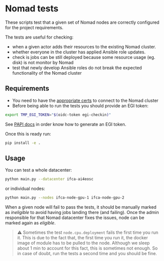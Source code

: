 # Nomad tests

These scripts test that a given set of Nomad nodes are correctly configured
for the project requirements.

The tests are useful for checking:
* when a given actor adds their resources to the existing Nomad cluster.
* whether everyone in the cluster has applied Ansible role updates.
* check is jobs can be still deployed because some resource usage (eg. disk)
  is not monitor by Nomad
* test that newly develop Ansible roles do not break the expected functionality of the
  Nomad cluster

## Requirements

* You need to have the [appropriate certs](https://github.com/ai4os/ai4-papi#installation) to connect to the Nomad cluster
* Before being able to run the tests you should provide an EGI token:
```bash
export TMP_EGI_TOKEN="$(oidc-token egi-checkin)"
```
See [PAPI docs](https://github.com/ai4os/ai4-papi#generating-a-valid-refresh-token) in
order know how to generate an EGI token.


Once this is ready run:
```bash
pip install -e .
```

## Usage

You can test a whole datacenter:
```bash
python main.py --datacenter ifca-ai4eosc
```
or individual nodes:
```bash
python main.py --nodes ifca-node-gpu-1 ifca-node-gpu-2
```
<!-- todo: replace with entrypoint command -->

When a given node will fail to pass the tests, it should be manually marked as
_ineligible_ to avoid having jobs landing there (and failing).
Once the admin responsible for that Nomad datacenter fixes the issues, node can be
marked again as _eligible_.

> ⚠️ Sometimes the test `node.cpu.deployment` fails the first time you run it.
> This is due to the fact that, the first time you run it, the docker image of module
> has to be pulled to the node. Although we sleep about 1 min to account for this fact,
> this is sometimes not enough.
> So in case of doubt, run the tests a second time and you should be fine.
